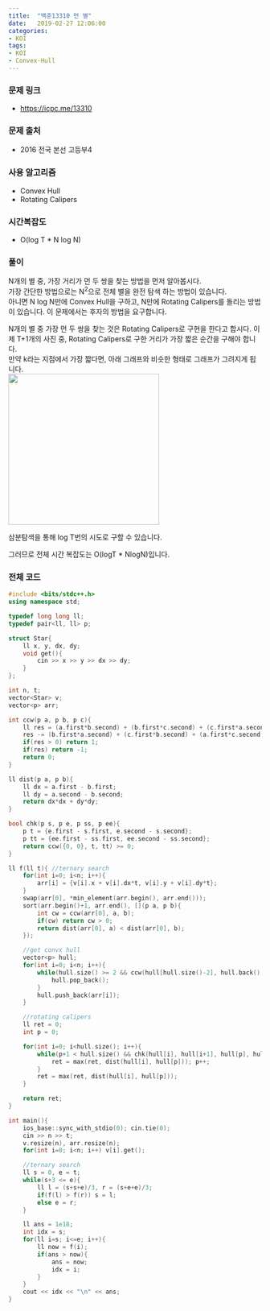 ```yaml
---
title:  "백준13310 먼 별"
date:   2019-02-27 12:06:00
categories:
- KOI
tags:
- KOI
- Convex-Hull
---
```


### 문제 링크
* https://icpc.me/13310

### 문제 출처
* 2016 전국 본선 고등부4

### 사용 알고리즘
* Convex Hull
* Rotating Calipers

### 시간복잡도
* O(log T * N log N)

### 풀이
N개의 별 중, 가장 거리가 먼 두 쌍을 찾는 방법을 먼저 알아봅시다.<br>
가장 간단한 방법으로는 N<sup>2</sup>으로 전체 별을 완전 탐색 하는 방법이 있습니다.<Br>
아니면 N log N만에 Convex Hull을 구하고, N만에 Rotating Calipers를 돌리는 방법이 있습니다. 이 문제에서는 후자의 방법을 요구합니다.

N개의 별 중 가장 먼 두 쌍을 찾는 것은 Rotating Calipers로 구현을 한다고 합시다. 이제 T+1개의 사진 중, Rotating Calipers로 구한 거리가 가장 짧은 순간을 구해야 합니다.<br>
만약 k라는 지점에서 가장 짧다면, 아래 그래프와 비슷한 형태로 그래프가 그려지게 됩니다.<Br>
<img src = "https://i.imgur.com/V0jNGiN.png" width = "300px">

삼분탐색을 통해 log T번의 시도로 구할 수 있습니다.

그러므로 전체 시간 복잡도는 O(logT * NlogN)입니다.

### 전체 코드
```cpp
#include <bits/stdc++.h>
using namespace std;

typedef long long ll;
typedef pair<ll, ll> p;

struct Star{
	ll x, y, dx, dy;
	void get(){
		cin >> x >> y >> dx >> dy;
	}
};

int n, t;
vector<Star> v;
vector<p> arr;

int ccw(p a, p b, p c){
	ll res = (a.first*b.second) + (b.first*c.second) + (c.first*a.second);
	res -= (b.first*a.second) + (c.first*b.second) + (a.first*c.second);
	if(res > 0) return 1;
	if(res) return -1;
	return 0;
}

ll dist(p a, p b){
	ll dx = a.first - b.first;
	ll dy = a.second - b.second;
	return dx*dx + dy*dy;
}

bool chk(p s, p e, p ss, p ee){
	p t = {e.first - s.first, e.second - s.second};
	p tt = {ee.first - ss.first, ee.second - ss.second};
	return ccw({0, 0}, t, tt) >= 0;
}

ll f(ll t){ //ternary search
	for(int i=0; i<n; i++){
		arr[i] = {v[i].x + v[i].dx*t, v[i].y + v[i].dy*t};
	}
	swap(arr[0], *min_element(arr.begin(), arr.end()));
	sort(arr.begin()+1, arr.end(), [](p a, p b){
		int cw = ccw(arr[0], a, b);
		if(cw) return cw > 0;
		return dist(arr[0], a) < dist(arr[0], b);
	});

	//get convx hull
	vector<p> hull;
	for(int i=0; i<n; i++){
		while(hull.size() >= 2 && ccw(hull[hull.size()-2], hull.back(), arr[i]) <= 0){
			hull.pop_back();
		}
		hull.push_back(arr[i]);
	}

	//rotating calipers
	ll ret = 0;
	int p = 0;

	for(int i=0; i<hull.size(); i++){
		while(p+1 < hull.size() && chk(hull[i], hull[i+1], hull[p], hull[p+1])){
			ret = max(ret, dist(hull[i], hull[p])); p++;
		}
		ret = max(ret, dist(hull[i], hull[p]));
	}

	return ret;
}

int main(){
	ios_base::sync_with_stdio(0); cin.tie(0);
	cin >> n >> t;
	v.resize(n), arr.resize(n);
	for(int i=0; i<n; i++) v[i].get();

	//ternary search
	ll s = 0, e = t;
	while(s+3 <= e){
		ll l = (s+s+e)/3, r = (s+e+e)/3;
		if(f(l) > f(r)) s = l;
		else e = r;
	}

	ll ans = 1e18;
	int idx = s;
	for(ll i=s; i<=e; i++){
		ll now = f(i);
		if(ans > now){
			ans = now;
			idx = i;
		}
	}
	cout << idx << "\n" << ans;
}
```
